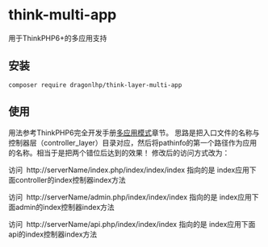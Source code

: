 # think-multi-app

用于ThinkPHP6+的多应用支持

## 安装

~~~
composer require dragonlhp/think-layer-multi-app
~~~

## 使用

用法参考ThinkPHP6完全开发手册[多应用模式](https://www.kancloud.cn/manual/thinkphp6_0/1297876)章节。
思路是把入口文件的名称与控制器层（controller_layer）目录对应，然后将pathinfo的第一个路径作为应用的名称。相当于是把两个错位后达到的效果！
修改后的访问方式改为：

访问  http://serverName/index.php/index/index/index 指向的是 index应用下面controller的index控制器index方法

访问  http://serverName/admin.php/index/index/index 指向的是 index应用下面admin的index控制器index方法

访问  http://serverName/api.php/index/index/index 指向的是 index应用下面api的index控制器index方法